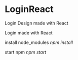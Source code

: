 # LoginReact
Login Design made with React

Login made with React

install node_modules *npm install*

start npm *npm start*
